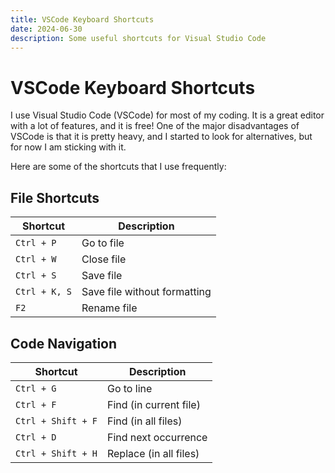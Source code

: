 ```yaml
---
title: VSCode Keyboard Shortcuts
date: 2024-06-30
description: Some useful shortcuts for Visual Studio Code
---
```

# VSCode Keyboard Shortcuts

I use Visual Studio Code (VSCode) for most of my coding. It is a great editor with a lot of features, and it is free! One of the major disadvantages of VSCode is that it is pretty heavy, and I started to look for alternatives, but for now I am sticking with it.

Here are some of the shortcuts that I use frequently:

## File Shortcuts

| Shortcut      | Description                  |
|---------------|------------------------------|
| `Ctrl + P`    | Go to file                   |
| `Ctrl + W`    | Close file                   |
| `Ctrl + S`    | Save file                    |
| `Ctrl + K, S` | Save file without formatting |
| `F2`          | Rename file                  |


## Code Navigation

| Shortcut           | Description            |
|--------------------|------------------------|
| `Ctrl + G`         | Go to line             |
| `Ctrl + F`         | Find (in current file) |
| `Ctrl + Shift + F` | Find (in all files)    |
| `Ctrl + D`         | Find next occurrence   |
| `Ctrl + Shift + H` | Replace (in all files) |